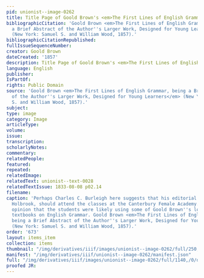 ```yaml
---
pid: unionist--image-0262
title: Title Page of Goold Brown's <em>The First Lines of English Grammar</em>
bibliographicCitation: 'Goold Brown <em>The First Lines of English Grammar, being
  a Brief Abstract of the Author''s Larger Work, Designed for Young Learners</em>
  (New York: Samuel S. and William Wood, 1857).'
bibliographicCitationRepublished: 
fullIssueSequenceNumber: 
creator: Goold Brown
dateCreated: '1857'
description: Title Page of Goold Brown's <em>The First Lines of English Grammar</em>
language: English
publisher: 
IsPartOf: 
rights: Public Domain
source: 'Goold Brown <em>The First Lines of English Grammar, being a Brief Abstract
  of the Author''s Larger Work, Designed for Young Learners</em> (New York: Samuel
  S. and William Wood, 1857).'
subject: 
type: image
category: Image
articleType: 
volume: 
issue: 
transcription: 
scholarlyNotes: 
commentary: 
relatedPeople: 
featured: 
repeated: 
relatedImage: 
relatedText: unionist--text-0028
relatedTextIssue: 1833-08-08 p02.14
filename: 
caption: 'Perhaps Charles C. Burleigh here suggests that his editorial rival, James
  Holbrook, should attend the classes at the Canterbury Female Academy. It is my considered
  opinion that the students were likely using some of Goold Brown''s long-running
  textbooks on English Grammar. Goold Brown <em>The First Lines of English Grammar,
  being a Brief Abstract of the Author''s Larger Work, Designed for Young Learners</em>
  (New York: Samuel S. and William Wood, 1857).'
order: '673'
layout: items_item
collection: items
thumbnail: "/img/derivatives/iiif/images/unionist--image-0262/full/250,/0/default.jpg"
manifest: "/img/derivatives/iiif/unionist--image-0262/manifest.json"
full: "/img/derivatives/iiif/images/unionist--image-0262/full/1140,/0/default.jpg"
proofed JR: 
---
```

